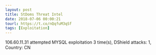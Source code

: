 ```yaml
---
layout: post
title: StDoms Threat Intel
date: 2018-07-06 00:00:21
tourl: https://t.co/nQqfuM3qSf
tags: [Exploitation]
---
```

106.60.11.31 attempted MYSQL exploitation 3 time(s), DShield attacks: 1, Country: CN